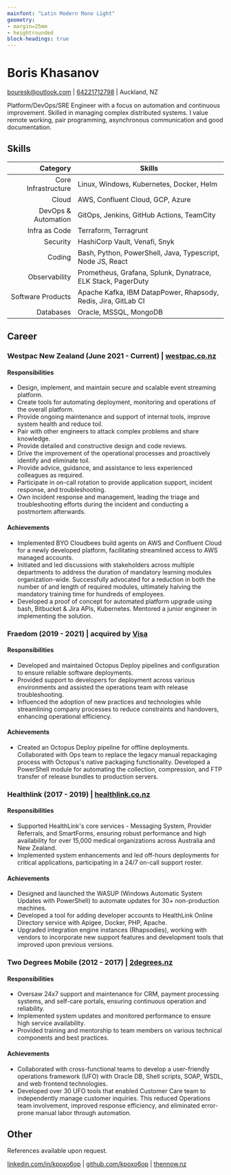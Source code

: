 ```yaml
---
mainfont: "Latin Modern Mono Light"
geometry:
- margin=25mm
- heightrounded
block-headings: true
---
```


# Boris Khasanov

[bouresk@outlook.com](mailto:bouresk@outlook.com) |
[64221712798](tel:64221712798) | Auckland, NZ

Platform/DevOps/SRE Engineer with a focus on automation and continuous
improvement. Skilled in managing complex distributed systems. I value remote
working, pair programming, asynchronous communication and good documentation.

## Skills

| Category                | Skills |
|------------------------:|----------------------------------------------------------------|
| Core Infrastructure     | Linux, Windows, Kubernetes, Docker, Helm |
| Cloud                   | AWS, Confluent Cloud, GCP, Azure |
| DevOps & Automation     | GitOps, Jenkins, GitHub Actions, TeamCity |
| Infra as Code           | Terraform, Terragrunt |
| Security                | HashiCorp Vault, Venafi, Snyk |
| Coding                  | Bash, Python, PowerShell, Java, Typescript, Node JS, React |
| Observability           | Prometheus, Grafana, Splunk, Dynatrace, ELK Stack, PagerDuty |
| Software Products       | Apache Kafka, IBM DatapPower, Rhapsody, Redis, Jira, GitLab CI |
| Databases               | Oracle, MSSQL, MongoDB |

## Career

### Westpac New Zealand (June 2021 - Current) | [westpac.co.nz](https://westpac.co.nz/)

#### Responsibilities

- Design, implement, and maintain secure and scalable event streaming platform.
- Create tools for automating deployment, monitoring and operations of the
overall platform.
- Provide ongoing maintenance and support of internal tools, improve system
health and reduce toil.
- Pair with other engineers to attack complex problems and share knowledge.
- Provide detailed and constructive design and code reviews.
- Drive the improvement of the operational processes and proactively identify
and eliminate toil.
- Provide advice, guidance, and assistance to less experienced colleagues as
required.
- Participate in on-call rotation to provide application support, incident
response, and troubleshooting.
- Own incident response and management, leading the triage and troubleshooting
efforts during the incident and conducting a postmortem afterwards.

#### Achievements

- Implemented BYO Cloudbees build agents on AWS and Confluent Cloud for a newly
developed platform, facilitating streamlined access to AWS managed accounts.
- Initiated and led discussions with stakeholders across multiple departments to
address the duration of mandatory learning modules organization-wide.
Successfully advocated for a reduction in both the number of and length of
required modules, ultimately halving the mandatory training time for hundreds of
employees.
- Developed a proof of concept for automated platform upgrade using bash,
Bitbucket & Jira APIs, Kubernetes. Mentored a junior engineer in
implementing the solution.

### Fraedom (2019 - 2021) | acquired by [Visa](https://developer.visa.com/use-cases/partner-showcase/fraedom)

#### Responsibilities

- Developed and maintained Octopus Deploy pipelines and configuration to ensure
reliable software deployments.
- Provided support to developers for deployment across various environments and
assisted the operations team with release troubleshooting.
- Influenced the adoption of new practices and technologies while streamlining
company processes to reduce constraints and handovers, enhancing operational
efficiency.

#### Achievements

- Created an Octopus Deploy pipeline for offline deployments. Collaborated with
Ops team to replace the legacy manual repackaging process with Octopus's native
packaging functionality. Developed a PowerShell module for automating the
collection, compression, and FTP transfer of release bundles to production
servers.

### Healthlink (2017 - 2019) | [healthlink.co.nz](https://healthlink.co.nz)

#### Responsibilities

- Supported HealthLink's core services - Messaging System, Provider Referrals,
and SmartForms, ensuring robust performance and high availability for over
15,000 medical organizations across Australia and New Zealand.
- Implemented system enhancements and led off-hours deployments for critical
applications, participating in a 24/7 on-call support roster.

#### Achievements

- Designed and launched the WASUP (Windows Automatic System Updates with
PowerShell) to automate updates for 30+ non-production machines.
- Developed a tool for adding developer accounts to HealthLink Online Directory
service with Apigee, Docker, PHP, Apache.
- Upgraded integration engine instances (Rhapsodies), working with vendors to
incorporate new support features and development tools that improved upon
previous versions.

### Two Degrees Mobile (2012 - 2017) | [2degrees.nz](https://2degrees.nz)

#### Responsibilities

- Oversaw 24x7 support and maintenance for CRM, payment processing systems, and
self-care portals, ensuring continuous operation and reliability.
- Implemented system updates and monitored performance to ensure high service
availability.
- Provided training and mentorship to team members on various technical
components and best practices.

#### Achievements

- Collaborated with cross-functional teams to develop a user-friendly operations
framework (UFO) with Oracle DB, Shell scripts, SOAP, WSDL, and web frontend
technologies.
- Developed over 30 UFO tools that enabled Customer Care team to independently
manage customer inquiries. This reduced Operations team involvement, improved
response efficiency, and eliminated error-prone manual labor through automation.

## Other

References available upon request.

[linkedin.com/in/kpoxo6op](https://linkedin.com/in/kpoxo6op) |
[github.com/kpoxo6op](https://github.com/kpoxo6op) |
[thennow.nz](https://thennow.nz)

<!-- ```txt
- Experience with complex, multi-layered, distributed systems.
- Being a self starter with the ability to work effectively in teams
- Working knowledge of information security practices
- Experience building and maintaining services on public cloud
- Experience using Terraform to manage cloud infrastructure (or equivalent -
  Infrastructure as Code)
- Demonstrated ability to manage & resolve service and operational problems,
  including root cause analysis
- Proven ability to own tasks, issues & plans and manage/ drive them through to completion
- automate as much as possible, with a focus on GitOps/DevOps processes to create
an agile, developer-friendly way of working.
- remote team, pair programming, asynchronous communication, and good documentation.
``` -->
